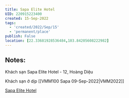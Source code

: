 ```yaml
---
title: Sapa Elite Hotel
UID: 220915223400
created: 15-Sep-2022
tags:
  - 'created/2022/Sep/15'
  - 'permanent/place'
publish: False
location: [22.33681928536484,103.84205608222982]
---
```

## Notes:
Khách sạn Sapa Elite Hotel - 12, Hoàng Diệu

Khách sạn ở dịp [[VMM100 Sapa 09-Sep-2022|VMM2022]]



[Sapa Elite Hotel](geo:22.33681928536484,103.84205608222982)